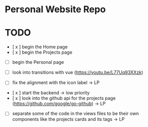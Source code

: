 # Personal Website Repo

# TODO

- [ x ] begin the Home page
- [ x ] begin the Projects page
- [ ] begin the Personal page

- [ ] look into transitions with vue (https://youtu.be/L77Uq93XXzk)
- [ ] fix the alignment with the icon label -> LP
- [ x ] start the backend -> low priority
- [ x ] look into the github api for the projects page (https://github.com/google/go-github) -> LP
- [ ] separate some of the code in the views files to be their own components like the projects cards and its tags -> LP
